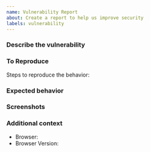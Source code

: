 ```yaml
---
name: Vulnerability Report
about: Create a report to help us improve security
labels: vulnerability
---
```


### Describe the vulnerability

<!-- A clear and concise description of what the vulnerability is. -->

### To Reproduce

Steps to reproduce the behavior:

<!--
1. Go to '...'
2. Click on '....'
3. Scroll down to '....'
4. See error
-->

### Expected behavior

<!-- A clear and concise description of what you expected to happen. -->

### Screenshots

 <!--If applicable, add screenshots to help explain your problem. -->

### Additional context

- Browser: <!-- e.g. Chrome, Firefox -->
- Browser Version:  <!-- e.g. 83, 11 -->

<!-- Add any other context about the problem here. -->
